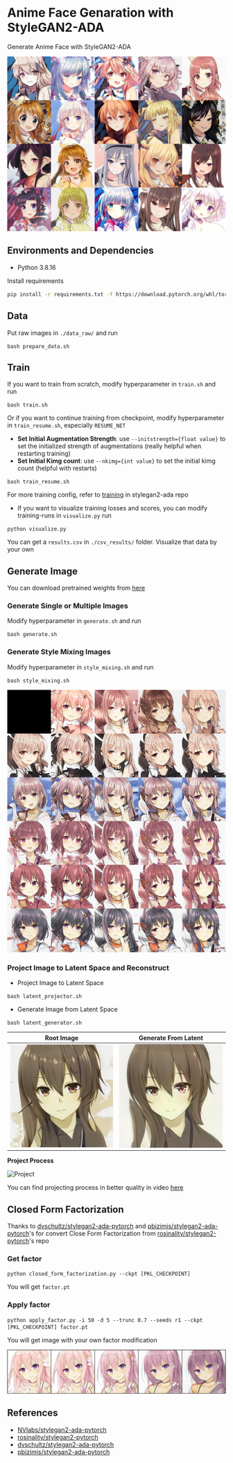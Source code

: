 # Anime Face Genaration with StyleGAN2-ADA

Generate Anime Face with StyleGAN2-ADA

![Anime Face](./assets/img.png "Anime Face")


## Environments and Dependencies

- Python 3.8.16

Install requirements

``` bash
pip install -r requirements.txt -f https://download.pytorch.org/whl/torch_stable.html
```

## Data

Put raw images in `./data_raw/` and run

```
bash prepare_data.sh
```

## Train

If you want to train from scratch, modify hyperparameter in `train.sh` and run

```
bash train.sh
```

Or if you want to continue training from checkpoint, modify hyperparameter in `train_resume.sh`, especially `RESUME_NET` 

* **Set Initial Augmentation Strength**: use `--initstrength={float value}` to set the initialized strength of augmentations (really helpful when restarting training)
* **Set Initial Kimg count**: use `--nkimg={int value}` to set the initial kimg count (helpful with restarts)


```
bash train_resume.sh
```

For more training config, refer to [training](https://github.com/NVlabs/stylegan2-ada-pytorch#training-new-networks) in stylegan2-ada repo

- If you want to visualize training losses and scores, you can modify training-runs in `visualize.py` run 

```
python visualize.py
```

You can get a `results.csv` in `./csv_results/` folder. Visualize that data by your own

## Generate Image

You can download pretrained weights from [here](https://drive.google.com/file/d/1y12u6_3ORAr4Gn-F-jovtONU1deLBWOV/view?usp=share_link)

### Generate Single or Multiple Images

Modify hyperparameter in `generate.sh` and run

```
bash generate.sh
```

### Generate Style Mixing Images

Modify hyperparameter in `style_mixing.sh` and run

```
bash style_mixing.sh
```

![Style Mixing](./assets/style_mixing.png "Style Mixing")

### Project Image to Latent Space and Reconstruct

- Project Image to Latent Space

```
bash latent_projector.sh
```

- Generate Image from Latent Space

```
bash latent_generator.sh
```

| Root Image | Generate From Latent |
|---|---|
| ![Root](./assets/single.png "Root") | ![Proj](./assets/proj.png "Proj") |

**Project Process**

![Project](./assets/proj.gif "Project")

You can find projecting process in better quality in video [here](https://drive.google.com/file/d/1YyMm_zPxt8eHxrHa-i7Ka0u9nXweER8d/view?usp=share_link)


## Closed Form Factorization

Thanks to [dvschultz/stylegan2-ada-pytorch](https://github.com/dvschultz/stylegan2-ada-pytorch) and [pbizimis/stylegan2-ada-pytorch](https://github.com/pbizimis/stylegan2-ada-pytorch)'s for convert Close Form Factorization from [rosinality/stylegan2-pytorch](https://github.com/rosinality/stylegan2-pytorch)'s repo

### Get factor

```
python closed_form_factorization.py --ckpt [PKL_CHECKPOINT]
```

You will get `factor.pt`

### Apply factor

```
python apply_factor.py -i 50 -d 5 --trunc 0.7 --seeds r1 --ckpt [PKL_CHECKPOINT] factor.pt
```

You will get image with your own factor modification

![Fac](./assets/cff.png "Fac")

## References

- [NVlabs/stylegan2-ada-pytorch](https://github.com/NVlabs/stylegan2-ada-pytorch)
- [rosinality/stylegan2-pytorch](https://github.com/rosinality/stylegan2-pytorch)
- [dvschultz/stylegan2-ada-pytorch](https://github.com/dvschultz/stylegan2-ada-pytorch)
- [pbizimis/stylegan2-ada-pytorch](https://github.com/pbizimis/stylegan2-ada-pytorch)
